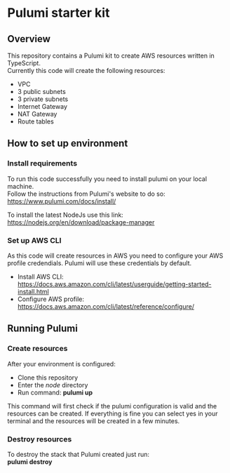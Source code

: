 # Pulumi starter kit

## Overview
This repository contains a Pulumi kit to create AWS resources written in TypeScript.  
Currently this code will create the following resources:
- VPC
- 3 public subnets
- 3 private subnets
- Internet Gateway
- NAT Gateway
- Route tables  

## How to set up environment

### Install requirements
To run this code successfully you need to install pulumi on your local machine.  
Follow the instructions from Pulumi's website to do so:  
https://www.pulumi.com/docs/install/  
  
To install the latest NodeJs use this link:  
https://nodejs.org/en/download/package-manager

### Set up AWS CLI
As this code will create resources in AWS you need to configure your AWS profile credendials. Pulumi will use these credentials by default.
- Install AWS CLI: https://docs.aws.amazon.com/cli/latest/userguide/getting-started-install.html
- Configure AWS profile: https://docs.aws.amazon.com/cli/latest/reference/configure/

## Running Pulumi
### Create resources
After your environment is configured:
- Clone this repository
- Enter the _node_ directory
- Run command: **pulumi up**  
  
This command will first check if the pulumi configuration is valid and the resources can be created. If everything is fine you can select yes in your terminal and the resources will be created in a few minutes.

### Destroy resources
To destroy the stack that Pulumi created just run:  
**pulumi destroy**